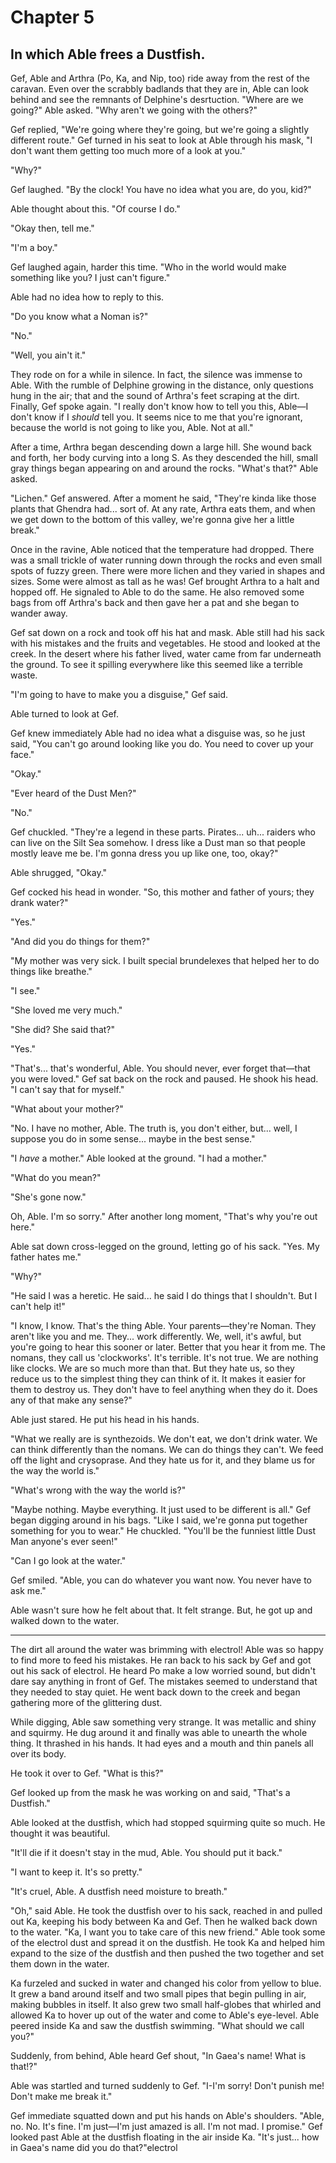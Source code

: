 # Chapter 5

## In which Able frees a Dustfish.

Gef, Able and Arthra (Po, Ka, and Nip, too) ride away from the rest of the caravan. Even over the scrabbly badlands that they are in, Able can look behind and see the remnants of Delphine's desrtuction. "Where are we going?" Able asked. "Why aren't we going with the others?"

Gef replied, "We're going where they're going, but we're going a slightly different route." Gef turned in his seat to look at Able through his mask, "I don't want them getting too much more of a look at you."

"Why?"

Gef laughed. "By the clock! You have no idea what you are, do you, kid?"

Able thought about this. "Of course I do."

"Okay then, tell me."

"I'm a boy."

Gef laughed again, harder this time. "Who in the world would make something like you? I just can't figure."

Able had no idea how to reply to this.

"Do you know what a Noman is?"

"No."

"Well, you ain't it."

They rode on for a while in silence. In fact, the silence was immense to Able. With the rumble of Delphine growing in the distance, only questions hung in the air; that and the sound of Arthra's feet scraping at the dirt. Finally, Gef spoke again. "I really don't know how to tell you this, Able—I don't know if I *should* tell you. It seems nice to me that you're ignorant, because the world is not going to like you, Able. Not at all."

After a time, Arthra began descending down a large hill. She wound back and forth, her body curving into a long S. As they descended the hill, small gray things began appearing on and around the rocks. "What's that?" Able asked.

"Lichen." Gef answered. After a moment he said, "They're kinda like those plants that Ghendra had... sort of. At any rate, Arthra eats them, and when we get down to the bottom of this valley, we're gonna give her a little break."

Once in the ravine, Able noticed that the temperature had dropped. There was a small trickle of water running down through the rocks and even small spots of fuzzy green. There were more lichen and they varied in shapes and sizes. Some were almost as tall as he was! Gef brought Arthra to a halt and hopped off. He signaled to Able to do the same. He also removed some bags from off Arthra's back and then gave her a pat and she began to wander away.

Gef sat down on a rock and took off his hat and mask. Able still had his sack with his mistakes and the fruits and vegetables. He stood and looked at the creek. In the desert where his father lived, water came from far underneath the ground. To see it spilling everywhere like this seemed like a terrible waste.

"I'm going to have to make you a disguise," Gef said.

Able turned to look at Gef.

Gef knew immediately Able had no idea what a disguise was, so he just said, "You can't go around looking like you do. You need to cover up your face."

"Okay."

"Ever heard of the Dust Men?"

"No."

Gef chuckled. "They're a legend in these parts. Pirates... uh... raiders who can live on the Silt Sea somehow. I dress like a Dust man so that people mostly leave me be. I'm gonna dress you up like one, too, okay?"

Able shrugged, "Okay."

Gef cocked his head in wonder. "So, this mother and father of yours; they drank water?"

"Yes."

"And did you do things for them?"

"My mother was very sick. I built special brundelexes that helped her to do things like breathe."

"I see."

"She loved me very much."

"She did? She said that?"

"Yes."

"That's... that's wonderful, Able. You should never, ever forget that—that you were loved." Gef sat back on the rock and paused. He shook his head. "I can't say that for myself."

"What about your mother?"

"No. I have no mother, Able. The truth is, you don't either, but... well, I suppose you do in some sense... maybe in the best sense."

"I *have* a mother." Able looked at the ground. "I had a mother."

"What do you mean?"

"She's gone now."

Oh, Able. I'm so sorry." After another long moment, "That's why you're out here."

Able sat down cross-legged on the ground, letting go of his sack. "Yes. My father hates me."

"Why?"

"He said I was a heretic. He said... he said I do things that I shouldn't. But I can't help it!"

"I know, I know. That's the thing Able. Your parents—they're Noman. They aren't like you and me. They... work differently. We, well, it's awful, but you're going to hear this sooner or later. Better that you hear it from me. The nomans, they call us 'clockworks'. It's terrible. It's not true. We are nothing like clocks. We are so much more than that. But they hate us, so they reduce us to the simplest thing they can think of it. It makes it easier for them to destroy us. They don't have to feel anything when they do it. Does any of that make any sense?"

Able just stared. He put his head in his hands.

"What we really are is synthezoids. We don't eat, we don't drink water. We can think differently than the nomans. We can do things they can't. We feed off the light and crysoprase. And they hate us for it, and they blame us for the way the world is."

"What's wrong with the way the world is?"

"Maybe nothing. Maybe everything. It just used to be different is all." Gef began digging around in his bags. "Like I said, we're gonna put together something for you to wear." He chuckled. "You'll be the funniest little Dust Man anyone's ever seen!"

"Can I go look at the water."

Gef smiled. "Able, you can do whatever you want now. You never have to ask me."

Able wasn't sure how he felt about that. It felt strange. But, he got up and walked down to the water.

* * *

The dirt all around the water was brimming with electrol! Able was so happy to find more to feed his mistakes. He ran back to his sack by Gef and got out his sack of electrol. He heard Po make a low worried sound, but didn't dare say anything in front of Gef. The mistakes seemed to understand that they needed to stay quiet. He went back down to the creek and began gathering more of the glittering dust.

While digging, Able saw something very strange. It was metallic and shiny and squirmy. He dug around it and finally was able to unearth the whole thing. It thrashed in his hands. It had eyes and a mouth and thin panels all over its body.

He took it over to Gef. "What is this?"

Gef looked up from the mask he was working on and said, "That's a Dustfish."

Able looked at the dustfish, which had stopped squirming quite so much. He thought it was beautiful.

"It'll die if it doesn't stay in the mud, Able. You should put it back."

"I want to keep it. It's so pretty."

"It's cruel, Able. A dustfish need moisture to breath."

"Oh," said Able. He took the dustfish over to his sack, reached in and pulled out Ka, keeping his body between Ka and Gef. Then he walked back down to the water. "Ka, I want you to take care of this new friend." Able took some of the electrol dust and spread it on the dustfish. He took Ka and helped him expand to the size of the dustfish and then pushed the two together and set them down in the water.

Ka furzeled and sucked in water and changed his color from yellow to blue. It grew a band around itself and two small pipes that begin pulling in air, making bubbles in itself. It also grew two small half-globes that whirled and allowed Ka to hover up out of the water and come to Able's eye-level. Able peered inside Ka and saw the dustfish swimming. "What should we call you?"

Suddenly, from behind, Able heard Gef shout, "In Gaea's name! What is that!?"

Able was startled and turned suddenly to Gef. "I-I'm sorry! Don't punish me! Don't make me break it."

Gef immediate squatted down and put his hands on Able's shoulders. "Able, no. No. It's fine. I'm just—I'm just amazed is all. I'm not mad. I promise." Gef looked past Able at the dustfish floating in the air inside Ka. "It's just... how in Gaea's name did you do that?"electrol
